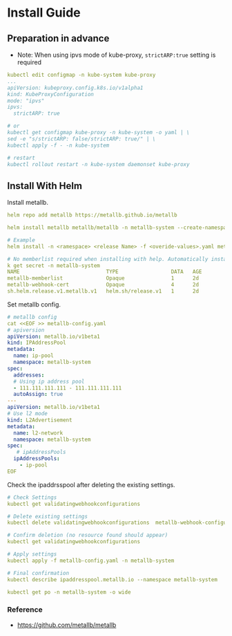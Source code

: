 # Install Guide

## Preparation in advance
- Note: When using ipvs mode of kube-proxy, `strictARP:true` setting is required

```yaml
kubectl edit configmap -n kube-system kube-proxy
...
apiVersion: kubeproxy.config.k8s.io/v1alpha1
kind: KubeProxyConfiguration
mode: "ipvs"
ipvs:
  strictARP: true

# or
kubectl get configmap kube-proxy -n kube-system -o yaml | \
sed -e "s/strictARP: false/strictARP: true/" | \
kubectl apply -f - -n kube-system

# restart
kubectl rollout restart -n kube-system daemonset kube-proxy
```

## Install With Helm

Install metallb.
```yaml
helm repo add metallb https://metallb.github.io/metallb

helm install metallb metallb/metallb -n metallb-system --create-namespace

# Example
helm install -n <ramespace> <release Name> -f <overide-values>.yaml metallb/metallb

# No memberlist required when installing with help. Automatically installed.
k get secret -n metallb-system
NAME                            TYPE                 DATA   AGE
metallb-memberlist              Opaque               1      2d
metallb-webhook-cert            Opaque               4      2d
sh.helm.release.v1.metallb.v1   helm.sh/release.v1   1      2d
```

Set metallb config.
```yaml
# metallb config 
cat <<EOF >> metallb-config.yaml
# apiversion
apiVersion: metallb.io/v1beta1 
kind: IPAddressPool
metadata:
  name: ip-pool
  namespace: metallb-system
spec:
  addresses:
  # Using ip address pool
  - 111.111.111.111 - 111.111.111.111 
  autoAssign: true
--- 
apiVersion: metallb.io/v1beta1 
# Use l2 mode
kind: L2Advertisement 
metadata:
  name: l2-network
  namespace: metallb-system
spec:
   # ipAddressPools
  ipAddressPools:
    - ip-pool
EOF
```

Check the ipaddrsspool after deleting the existing settings.

```yaml
# Check Settings
kubectl get validatingwebhookconfigurations

# Delete existing settings
kubectl delete validatingwebhookconfigurations  metallb-webhook-configuration

# Confirm deletion (no resource found should appear)
kubectl get validatingwebhookconfigurations

# Apply settings
kubectl apply -f metallb-config.yaml -n metallb-system

# Final confirmation
kubectl describe ipaddresspool.metallb.io --namespace metallb-system

kubectl get po -n metallb-system -o wide
```

### Reference
- https://github.com/metallb/metallb
